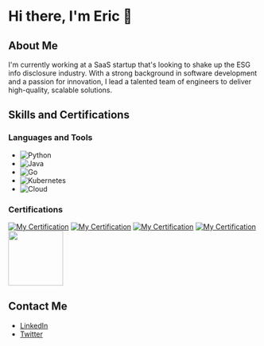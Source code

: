 # Hi there, I'm Eric 👋

## About Me
I'm currently working at a SaaS startup that's looking to shake up the ESG info disclosure industry. With a strong background in software development and a passion for innovation, I lead a talented team of engineers to deliver high-quality, scalable solutions.

## Skills and Certifications

### Languages and Tools
- ![Python](https://img.shields.io/badge/-Python-3776AB?logo=python&logoColor=white&style=plastic)
- ![Java](https://img.shields.io/badge/Java-ED8B00?style=plastic&logo=java&logoColor=white)
- ![Go](https://img.shields.io/badge/Go-00ADD8?style=plastic&logo=go&logoColor=white)
- ![Kubernetes](https://img.shields.io/badge/Kubernetes-326CE5?style=plastic&logo=kubernetes&logoColor=white)
- ![Cloud](https://img.shields.io/badge/Cloud-0089D6?style=plastic&logo=cloud&logoColor=white)


### Certifications
[![My Certification](https://images.credly.com/size/110x110/images/ca60f290-ab82-476a-8ea0-af2bef5ca7ca/image.png)](https://www.credly.com/badges/be742537-caf5-4a4f-8aed-7ec410f12cdb/public_url)
[![My Certification](https://images.credly.com/size/110x110/images/8947acd8-1686-4de1-9dcf-853bd6fd25c4/image.png)](https://www.credly.com/badges/c7353d77-8cd5-499a-b826-c8219df2f058/public_url)
[![My Certification](https://images.credly.com/size/110x110/images/4e3d6f9f-55d7-4ea7-b0e6-f4d4ff543e22/image.png)](https://www.credly.com/badges/16dbda6a-f77a-4cd5-8d40-5272d69a8b51/public_url)
[![My Certification](https://images.credly.com/size/110x110/images/87eec792-3c63-4526-aafb-da866a30fa54/image.png)](https://www.credly.com/badges/5edb10f9-1c11-4a8b-92e7-a7f58b085fda/public_url)
<a href="https://credentials.databricks.com/8269edfe-95d1-4df5-b25d-6ff8e4a03fd3" target="_blank">
<img src="https://api.accredible.com/v1/frontend/credential_website_embed_image/badge/107193483" width="110" height="110" />
</a>


## Contact Me
- [LinkedIn](https://www.linkedin.com/in/eric-shen-96bbb6148/)
- [Twitter](https://x.com/ericjeee)
